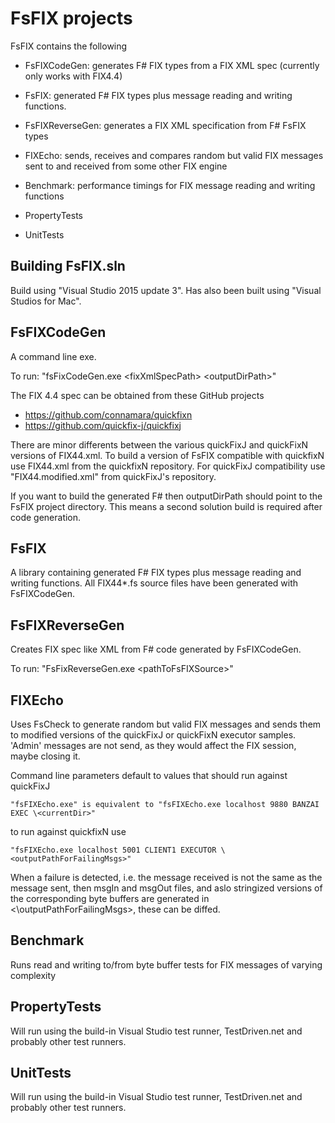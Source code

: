 

# FsFIX projects


FsFIX contains the following
- FsFIXCodeGen: generates F# FIX types from a FIX XML spec (currently only works with FIX4.4)
- FsFIX: generated F# FIX types plus message reading and writing functions. 

- FsFIXReverseGen: generates a FIX XML specification from F# FsFIX types
- FIXEcho: sends, receives and compares random but valid FIX messages sent to and received from some other FIX engine

- Benchmark: performance timings for FIX message reading and writing functions
- PropertyTests
- UnitTests




## Building FsFIX.sln

Build using "Visual Studio 2015 update 3". Has also been built using "Visual Studios for Mac". 


##  FsFIXCodeGen

A command line exe.

To run: "fsFixCodeGen.exe \<fixXmlSpecPath\> \<outputDirPath>"

The FIX 4.4 spec can be obtained from these GitHub projects
- https://github.com/connamara/quickfixn
- https://github.com/quickfix-j/quickfixj

There are minor differents between the various quickFixJ and quickFixN versions of FIX44.xml. To build a version of FsFIX compatible with quickfixN use FIX44.xml from the quickfixN repository. For quickFixJ compatibility use "FIX44.modified.xml" from quickFixJ's repository.

If you want to build the generated F# then outputDirPath should point to the FsFIX project directory. This means a second solution build is required after code generation.

##  FsFIX

A library containing generated F# FIX types plus message reading and writing functions. All FIX44*.fs source files have been generated with FsFIXCodeGen. 


##  FsFIXReverseGen

Creates FIX spec like XML from F# code generated by FsFIXCodeGen.

To run: "FsFixReverseGen.exe \<pathToFsFIXSource>"


##  FIXEcho

Uses FsCheck to generate random but valid FIX messages and sends them to modified versions of the quickFixJ or quickFixN executor samples. 'Admin' messages are not send, as they would affect the FIX session, maybe closing it.

Command line parameters default to values that should run against quickFixJ 
    
    "fsFIXEcho.exe" is equivalent to "fsFIXEcho.exe localhost 9880 BANZAI EXEC \<currentDir>"

to run against quickfixN use

    "fsFIXEcho.exe localhost 5001 CLIENT1 EXECUTOR \<outputPathForFailingMsgs>"


When a failure is detected, i.e. the message received is not the same as the message sent, then msgIn and msgOut files, and aslo stringized versions of the corresponding byte buffers are generated in <\outputPathForFailingMsgs>, these can be diffed.


##  Benchmark

Runs read and writing to/from byte buffer tests for FIX messages of varying complexity


##  PropertyTests

Will run using the build-in Visual Studio test runner, TestDriven.net and probably other test runners.

##  UnitTests

Will run using the build-in Visual Studio test runner, TestDriven.net and probably other test runners.